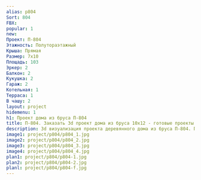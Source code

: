 ```yaml
---
alias: p804
Sort: 804
FBX: 
popular: 1
new: 
Проект: П-804
Этажность: Полутораэтажный
Крыша: Прямая
Размер: 7х10
Площадь: 103
Эркер: 2
Балкон: 2
Кукушка: 2
Гараж: 2
Котельная: 1
Терраса: 1
В чашу: 2
layout: project
hidemenu: 1
h1: Проект дома из бруса П-804
title: П-804. Заказать 3d проект дома из бруса 10х12 - готовые проекты
description: 3d визуализация проекта деревянного дома из бруса П-804. Площадь 103 м2, размер 10х12. Вы можете внести любые изменения в проект.
image1: project/p804/p804_1.jpg
image2: project/p804/p804_2.jpg
image3: project/p804/p804_3.jpg
image4: project/p804/p804_4.jpg
plan1: project/p804/p804-1.jpg
plan2: project/p804/p804-2.jpg
planl: project/p804/p804-f.jpg
---
```

